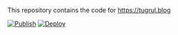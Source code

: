 This repository contains the code for https://tugrul.blog

[![Publish](https://github.com/tugrulates/blog-code/actions/workflows/publish.yml/badge.svg?branch=main)](https://github.com/tugrulates/blog-code/actions/workflows/publish.yml)
[![Deploy](https://api.netlify.com/api/v1/badges/e33b83dc-e8cc-48ce-991c-a1f2c22e03ca/deploy-status)](https://app.netlify.com/sites/tugrul/deploys)
